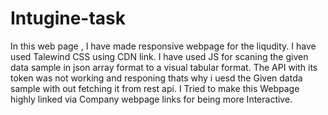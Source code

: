 # Intugine-task

In this web page , I have made responsive webpage for the liqudity.
I have used Talewind CSS using CDN link.
I have used JS for scaning the given data sample in json array format to a visual tabular format.
The API with its token was not working and responing thats why i uesd the Given datda sample with out fetching it from rest api.
I Tried to make this Webpage highly linked via Company webpage links for being more Interactive.

